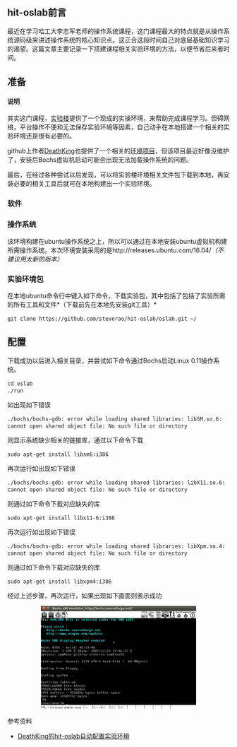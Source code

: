 ## hit-oslab前言

最近在学习哈工大李志军老师的操作系统课程，这门课程最大的特点就是从操作系统源码级来讲述操作系统的核心知识点。这正合这段时间自己对底层基础知识学习的渴望。这篇文章主要记录一下搭建课程相关实验环境的方法，以便节省后来者时间。                                                                                         



## 准备

#### 说明

其实这门课程，[实验楼](https://www.shiyanlou.com/courses/115)提供了一个现成的实操环境，来帮助完成课程学习。但碍网络，平台操作不便和无法保存实验环境等因素，自己动手在本地搭建一个相关的实验环境还是很有必要的。

github上作者[DeathKing](https://github.com/DeathKing)也提供了一个相关的[环境项目](https://github.com/DeathKing/hit-oslab)，但该项目最近好像没维护了，安装后Bochs虚拟机启动可能会出现无法加载操作系统的问题。

最后，在经过各种尝试以后发现，可以将实验楼环境相关文件包下载到本地，再安装必要的相关工具后就可在本地构建出一个实验环境。

### 软件

### 操作系统

该环境构建在ubuntu操作系统之上，所以可以通过在本地安装ubuntu虚拟机构建所需操作系统。本次环境安装采用的是http://releases.ubuntu.com/16.04/*（不建议用太新的版本）*

### 实验环境包

在本地ubuntu命令行中键入如下命令，下载实验包，其中包括了包括了实验所需的所有工具和文件*（下载前先在本地先安装git工具）*

    git clone https://github.com/steverao/hit-oslab/oslab.git ~/



## 配置

下载成功以后进入相关目录，并尝试如下命令通过Bochs启动Linux 0.11操作系统。

    cd oslab
    ./run

如出现如下错误

    ./bochs/bochs-gdb: error while loading shared libraries: libSM.so.6: cannot open shared object file: No such file or directory

则显示系统缺少相关的链接库，通过以下命令下载

    sudo apt-get install libsm6:i386

再次运行如出现如下错误

    ./bochs/bochs-gdb: error while loading shared libraries: libX11.so.6: cannot open shared object file: No such file or directory

则通过如下命令下载对应缺失的库

    sudo apt-get install libx11-6:i386

再次运行如出现如下错误

    ./bochs/bochs-gdb: error while loading shared libraries: libXpm.so.4: cannot open shared object file: No such file or directory

则通过如下命令下载对应缺失的库

    sudo apt-get install libxpm4:i386

经过上述步骤，再次运行，如果出现如下画面则表示成功

<div align="center"><img src="illustration/linux-setup.png" width="70%"/></div>



参考资料

- [DeathKing的hit-oslab自动配置实验环境](https://github.com/DeathKing/hit-oslab)
